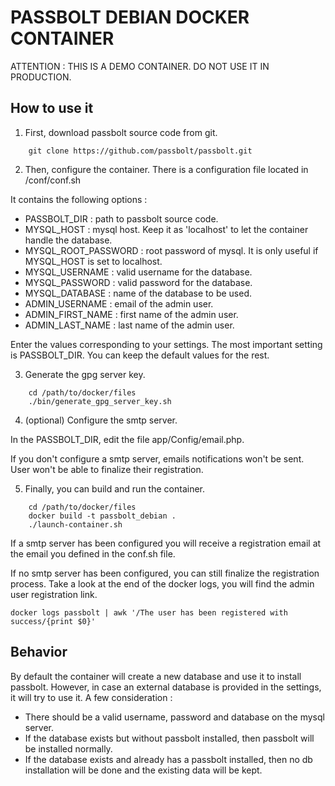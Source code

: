 # PASSBOLT DEBIAN DOCKER CONTAINER

ATTENTION : THIS IS A DEMO CONTAINER. DO NOT USE IT IN PRODUCTION.

How to use it
-------------
1) First, download passbolt source code from git.
```
	git clone https://github.com/passbolt/passbolt.git
```

2) Then, configure the container.
There is a configuration file located in /conf/conf.sh

It contains the following options :

- PASSBOLT_DIR : path to passbolt source code.
- MYSQL_HOST : mysql host. Keep it as 'localhost' to let the container handle the database.
- MYSQL_ROOT_PASSWORD : root password of mysql. It is only useful if MYSQL_HOST is set to localhost.
- MYSQL_USERNAME : valid username for the database.
- MYSQL_PASSWORD : valid password for the database.
- MYSQL_DATABASE : name of the database to be used.
- ADMIN_USERNAME : email of the admin user.
- ADMIN_FIRST_NAME : first name of the admin user.
- ADMIN_LAST_NAME : last name of the admin user.

Enter the values corresponding to your settings. The most important setting is PASSBOLT_DIR. You can keep the default values for the rest.

3) Generate the gpg server key.
```
	cd /path/to/docker/files
	./bin/generate_gpg_server_key.sh
```

4) (optional) Configure the smtp server.

In the PASSBOLT_DIR, edit the file app/Config/email.php.

If you don't configure a smtp server, emails notifications won't be sent. User won't be able to finalize their registration.

5) Finally, you can build and run the container.
```
	cd /path/to/docker/files
	docker build -t passbolt_debian .
	./launch-container.sh
```
If a smtp server has been configured you will receive a registration email at the email you defined in the conf.sh file.

If no smtp server has been configured, you can still finalize the registration process. Take a look at the end of the docker logs,
you will find the admin user registration link.
```
docker logs passbolt | awk '/The user has been registered with success/{print $0}'
```

Behavior
--------
By default the container will create a new database and use it to install passbolt.
However, in case an external database is provided in the settings, it will try to use it.
A few consideration :
- There should be a valid username, password and database on the mysql server.
- If the database exists but without passbolt installed, then passbolt will be installed normally.
- If the database exists and already has a passbolt installed, then no db installation will be done and the existing data will be kept.
